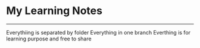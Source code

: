 # My Learning Notes
---
Everythiing is separated by folder
Everything in one branch
Everthing is for learning purpose and free to share
